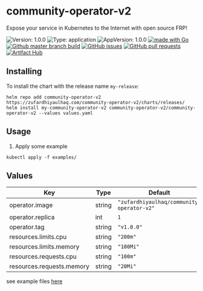 # community-operator-v2

Expose your service in Kubernetes to the Internet with open source FRP!

![Version: 1.0.0](https://img.shields.io/badge/Version-1.0.0-informational?style=flat-square) ![Type: application](https://img.shields.io/badge/Type-application-informational?style=flat-square) ![AppVersion: 1.0.0](https://img.shields.io/badge/AppVersion-1.0.0-informational?style=flat-square) [![made with Go](https://img.shields.io/badge/made%20with-Go-brightgreen)](http://golang.org) [![Github master branch build](https://img.shields.io/github/workflow/status/zufardhiyaulhaq/community-operator-v2/Master)](https://github.com/zufardhiyaulhaq/community-operator-v2/actions/workflows/master.yml) [![GitHub issues](https://img.shields.io/github/issues/zufardhiyaulhaq/community-operator-v2)](https://github.com/zufardhiyaulhaq/community-operator-v2/issues) [![GitHub pull requests](https://img.shields.io/github/issues-pr/zufardhiyaulhaq/community-operator-v2)](https://github.com/zufardhiyaulhaq/community-operator-v2/pulls)[![Artifact Hub](https://img.shields.io/endpoint?url=https://artifacthub.io/badge/repository/community-operator-v2)](https://artifacthub.io/packages/search?repo=community-operator-v2)

## Installing

To install the chart with the release name `my-release`:

```console
helm repo add community-operator-v2 https://zufardhiyaulhaq.com/community-operator-v2/charts/releases/
helm install my-community-operator-v2 community-operator-v2/community-operator-v2 --values values.yaml
```

## Usage
1. Apply some example
```console
kubectl apply -f examples/
```

## Values

| Key | Type | Default | Description |
|-----|------|---------|-------------|
| operator.image | string | `"zufardhiyaulhaq/community-operator-v2"` |  |
| operator.replica | int | `1` |  |
| operator.tag | string | `"v1.0.0"` |  |
| resources.limits.cpu | string | `"200m"` |  |
| resources.limits.memory | string | `"100Mi"` |  |
| resources.requests.cpu | string | `"100m"` |  |
| resources.requests.memory | string | `"20Mi"` |  |

see example files [here](https://github.com/zufardhiyaulhaq/community-operator-v2/blob/master/charts/community-operator-v2/values.yaml)

